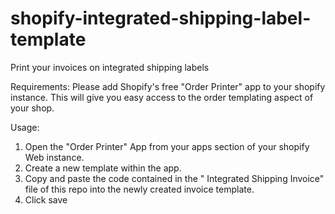 # shopify-integrated-shipping-label-template
Print your invoices on integrated shipping labels

Requirements:
Please add Shopify's free "Order Printer" app to your shopify instance. This will give you easy access to the order templating aspect of your shop. 

Usage:
1.  Open the "Order Printer" App from your apps section of your shopify Web instance.
2.  Create a new template within the app.
3.  Copy and paste the code contained in the " Integrated Shipping Invoice" file of this repo into the newly created invoice template.
4.  Click save
